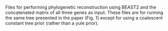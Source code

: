 Files for performing phylogenetic reconstruction using BEAST2 and the concatenated matrix of all three genes as input.
These files are for running the same tree presented in the paper (Fig. 1) except for using a coalescent constant tree prior (rather than a yule prior).
